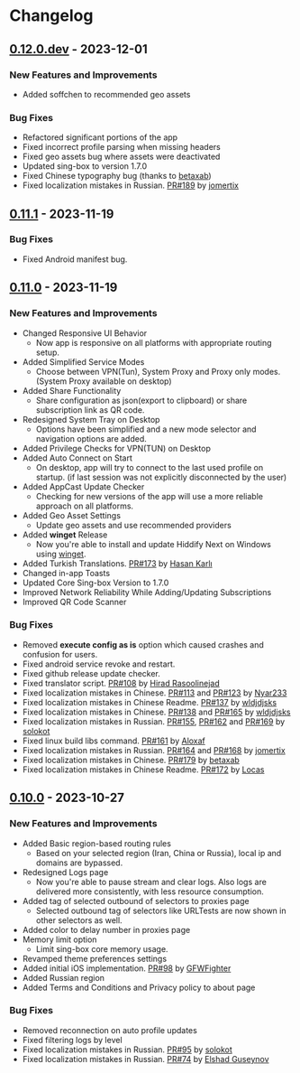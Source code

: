 # Changelog

## [0.12.0.dev] - 2023-12-01

### New Features and Improvements

- Added soffchen to recommended geo assets

### Bug Fixes

- Refactored significant portions of the app
- Fixed incorrect profile parsing when missing headers
- Fixed geo assets bug where assets were deactivated
- Updated sing-box to version 1.7.0
- Fixed Chinese typography bug (thanks to [betaxab](https://github.com/betaxab))
- Fixed localization mistakes in Russian. [PR#189](https://github.com/hiddify/hiddify-next/pull/189) by [jomertix](https://github.com/jomertix)

## [0.11.1] - 2023-11-19

### Bug Fixes

- Fixed Android manifest bug.

## [0.11.0] - 2023-11-19

### New Features and Improvements

- Changed Responsive UI Behavior
  - Now app is responsive on all platforms with appropriate routing setup.
- Added Simplified Service Modes
  - Choose between VPN(Tun), System Proxy and Proxy only modes. (System Proxy available on desktop)
- Added Share Functionality
  - Share configuration as json(export to clipboard) or share subscription link as QR code.
- Redesigned System Tray on Desktop
  - Options have been simplified and a new mode selector and navigation options are added.
- Added Privilege Checks for VPN(TUN) on Desktop
- Added Auto Connect on Start
  - On desktop, app will try to connect to the last used profile on startup. (if last session was not explicitly disconnected by the user)
- Added AppCast Update Checker
  - Checking for new versions of the app will use a more reliable approach on all platforms.
- Added Geo Asset Settings
  - Update geo assets and use recommended providers
- Added **winget** Release
  - Now you're able to install and update Hiddify Next on Windows using [winget](https://learn.microsoft.com/en-us/windows/package-manager/winget/).
- Added Turkish Translations. [PR#173](https://github.com/hiddify/hiddify-next/pull/173) by [Hasan Karlı](https://github.com/hasankarli)
- Changed in-app Toasts
- Updated Core Sing-box Version to 1.7.0
- Improved Network Reliability While Adding/Updating Subscriptions
- Improved QR Code Scanner

### Bug Fixes

- Removed **execute config as is** option which caused crashes and confusion for users.
- Fixed android service revoke and restart.
- Fixed github release update checker.
- Fixed translator script. [PR#108](https://github.com/hiddify/hiddify-next/pull/108) by [Hirad Rasoolinejad](https://github.com/Hiiirad)
- Fixed localization mistakes in Chinese. [PR#113](https://github.com/hiddify/hiddify-next/pull/113) and [PR#123](https://github.com/hiddify/hiddify-next/pull/123) by [Nyar233](https://github.com/Nyar233)
- Fixed localization mistakes in Chinese Readme. [PR#137](https://github.com/hiddify/hiddify-next/pull/137) by [wldjdjsks](https://github.com/huajizhige)
- Fixed localization mistakes in Chinese. [PR#138](https://github.com/hiddify/hiddify-next/pull/138) and [PR#165](https://github.com/hiddify/hiddify-next/pull/165) by [wldjdjsks](https://github.com/huajizhige)
- Fixed localization mistakes in Russian. [PR#155](https://github.com/hiddify/hiddify-next/pull/155), [PR#162](https://github.com/hiddify/hiddify-next/pull/162) and [PR#169](https://github.com/hiddify/hiddify-next/pull/169) by [solokot](https://github.com/solokot)
- Fixed linux build libs command. [PR#161](https://github.com/hiddify/hiddify-next/pull/161) by [Aloxaf](https://github.com/Aloxaf)
- Fixed localization mistakes in Russian. [PR#164](https://github.com/hiddify/hiddify-next/pull/164) and [PR#168](https://github.com/hiddify/hiddify-next/pull/168) by [jomertix](https://github.com/jomertix)
- Fixed localization mistakes in Chinese. [PR#179](https://github.com/hiddify/hiddify-next/pull/179) by [betaxab](https://github.com/betaxab)
- Fixed localization mistakes in Chinese Readme. [PR#172](https://github.com/hiddify/hiddify-next/pull/172) by [Locas](https://github.com/Locas56227)

## [0.10.0] - 2023-10-27

### New Features and Improvements

- Added Basic region-based routing rules
  - Based on your selected region (Iran, China or Russia), local ip and domains are bypassed.
- Redesigned Logs page
  - Now you're able to pause stream and clear logs. Also logs are delivered more consistently, with less resource consumption.
- Added tag of selected outbound of selectors to proxies page
  - Selected outbound tag of selectors like URLTests are now shown in other selectors as well.
- Added color to delay number in proxies page
- Memory limit option
  - Limit sing-box core memory usage.
- Revamped theme preferences settings
- Added initial iOS implementation. [PR#98](https://github.com/hiddify/hiddify-next/pull/98) by [GFWFighter](https://github.com/GFWFighter)
- Added Russian region
- Added Terms and Conditions and Privacy policy to about page

### Bug Fixes

- Removed reconnection on auto profile updates
- Fixed filtering logs by level
- Fixed localization mistakes in Russian. [PR#95](https://github.com/hiddify/hiddify-next/pull/95) by [solokot](https://github.com/solokot)
- Fixed localization mistakes in Russian. [PR#74](https://github.com/hiddify/hiddify-next/pull/74) by [Elshad Guseynov](https://github.com/lifeindarkside)

[0.12.0.dev]: https://github.com/hiddify/hiddify-next/releases/tag/v0.12.0.dev
[0.11.1]: https://github.com/hiddify/hiddify-next/releases/tag/v0.11.1
[0.11.0]: https://github.com/hiddify/hiddify-next/releases/tag/v0.11.0
[0.10.0]: https://github.com/hiddify/hiddify-next/releases/tag/v0.10.0
